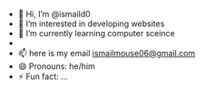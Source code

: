 - 👋 Hi, I’m @ismaild0
- 👀 I’m interested in developing websites
- 🌱 I’m currently learning computer sceince
- 
- 📫 here is my email ismailmouse06@gmail.com
- 😄 Pronouns: he/him
- ⚡ Fun fact: ...

<!---
ismaild0/ismaild0 is a ✨ special ✨ repository because its `README.md` (this file) appears on your GitHub profile.
You can click the Preview link to take a look at your changes.
--->
